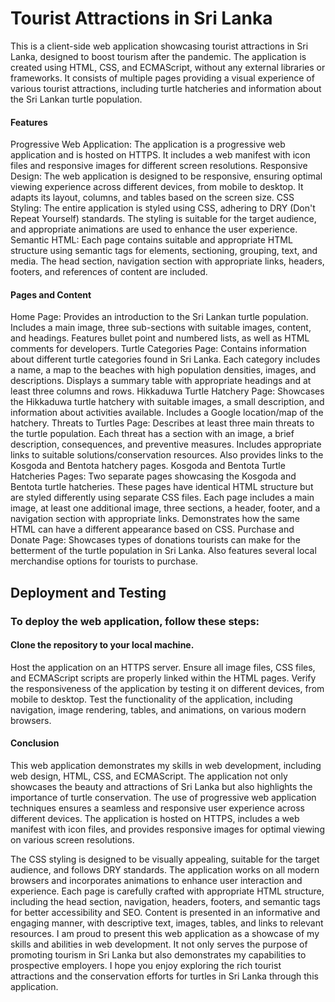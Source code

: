 # Tourist Attractions in Sri Lanka

This is a client-side web application showcasing tourist attractions in Sri Lanka, designed to boost tourism after the pandemic. The application is created using HTML, CSS, and ECMAScript, without any external libraries or frameworks. It consists of multiple pages providing a visual experience of various tourist attractions, including turtle hatcheries and information about the Sri Lankan turtle population.

#### Features
Progressive Web Application: The application is a progressive web application and is hosted on HTTPS. It includes a web manifest with icon files and responsive images for different screen resolutions.
Responsive Design: The web application is designed to be responsive, ensuring optimal viewing experience across different devices, from mobile to desktop. It adapts its layout, columns, and tables based on the screen size.
CSS Styling: The entire application is styled using CSS, adhering to DRY (Don't Repeat Yourself) standards. The styling is suitable for the target audience, and appropriate animations are used to enhance the user experience.
Semantic HTML: Each page contains suitable and appropriate HTML structure using semantic tags for elements, sectioning, grouping, text, and media. The head section, navigation section with appropriate links, headers, footers, and references of content are included.

#### Pages and Content
Home Page: Provides an introduction to the Sri Lankan turtle population. Includes a main image, three sub-sections with suitable images, content, and headings. Features bullet point and numbered lists, as well as HTML comments for developers.
Turtle Categories Page: Contains information about different turtle categories found in Sri Lanka. Each category includes a name, a map to the beaches with high population densities, images, and descriptions. Displays a summary table with appropriate headings and at least three columns and rows.
Hikkaduwa Turtle Hatchery Page: Showcases the Hikkaduwa turtle hatchery with suitable images, a small description, and information about activities available. Includes a Google location/map of the hatchery.
Threats to Turtles Page: Describes at least three main threats to the turtle population. Each threat has a section with an image, a brief description, consequences, and preventive measures. Includes appropriate links to suitable solutions/conservation resources. Also provides links to the Kosgoda and Bentota hatchery pages.
Kosgoda and Bentota Turtle Hatcheries Pages: Two separate pages showcasing the Kosgoda and Bentota turtle hatcheries. These pages have identical HTML structure but are styled differently using separate CSS files. Each page includes a main image, at least one additional image, three sections, a header, footer, and a navigation section with appropriate links. Demonstrates how the same HTML can have a different appearance based on CSS.
Purchase and Donate Page: Showcases types of donations tourists can make for the betterment of the turtle population in Sri Lanka. Also features several local merchandise options for tourists to purchase.

## Deployment and Testing
### To deploy the web application, follow these steps:

#### Clone the repository to your local machine.
Host the application on an HTTPS server.
Ensure all image files, CSS files, and ECMAScript scripts are properly linked within the HTML pages.
Verify the responsiveness of the application by testing it on different devices, from mobile to desktop.
Test the functionality of the application, including navigation, image rendering, tables, and animations, on various modern browsers.

#### Conclusion
This web application demonstrates my skills in web development, including web design, HTML, CSS, and ECMAScript. The application not only showcases the beauty and attractions of Sri Lanka but also highlights the importance of turtle conservation.
The use of progressive web application techniques ensures a seamless and responsive user experience across different devices. The application is hosted on HTTPS, includes a web manifest with icon files, and provides responsive images for optimal viewing on various screen resolutions.

The CSS styling is designed to be visually appealing, suitable for the target audience, and follows DRY standards. The application works on all modern browsers and incorporates animations to enhance user interaction and experience.
Each page is carefully crafted with appropriate HTML structure, including the head section, navigation, headers, footers, and semantic tags for better accessibility and SEO. Content is presented in an informative and engaging manner, with descriptive text, images, tables, and links to relevant resources.
I am proud to present this web application as a showcase of my skills and abilities in web development. It not only serves the purpose of promoting tourism in Sri Lanka but also demonstrates my capabilities to prospective employers. I hope you enjoy exploring the rich tourist attractions and the conservation efforts for turtles in Sri Lanka through this application.
